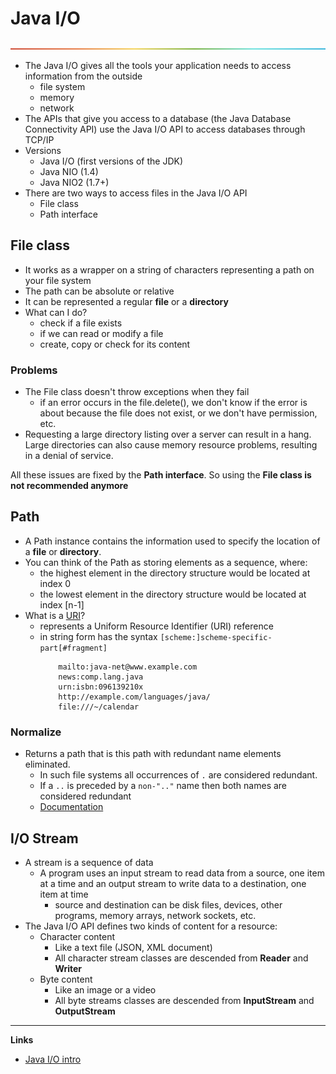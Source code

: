 # Java I/O
![horizontal_rule](../resources/horizontal_rule.png)

- The Java I/O gives all the tools your application needs to access information from the outside
  - file system
  - memory
  - network
- The APIs that give you access to a database (the Java Database Connectivity API) use the Java I/O API to access databases through TCP/IP
- Versions
  - Java I/O (first versions of the JDK)
  - Java NIO (1.4)
  - Java NIO2 (1.7+)
- There are two ways to access files in the Java I/O API
    - File class
    - Path interface

## File class
- It works as a wrapper on a string of characters representing a path on your file system
- The path can be absolute or relative
- It can be represented a regular **file** or a **directory**
- What can I do?
    - check if a file exists
    - if we can read or modify a file
    - create, copy or check for its content

### Problems
- The File class doesn't throw exceptions when they fail
  - if an error occurs in the file.delete(), we don't know if the error is about because the file does not exist, or we don't have permission, etc.
- Requesting a large directory listing over a server can result in a hang. Large directories can also cause memory resource problems, resulting in a denial of service.

All these issues are fixed by the **Path interface**. So using the **File class is not recommended anymore**

## Path
- A Path instance contains the information used to specify the location of a **file** or **directory**.
- You can think of the Path as storing elements as a sequence, where:
  - the highest element in the directory structure would be located at index 0
  - the lowest element in the directory structure would be located at index [n-1]
- What is a [URI](https://docs.oracle.com/en/java/javase/22/docs/api/java.base/java/net/URI.html)?
  - represents a Uniform Resource Identifier (URI) reference
  - in string form has the syntax `[scheme:]scheme-specific-part[#fragment]`
    ``` 
        mailto:java-net@www.example.com
        news:comp.lang.java
        urn:isbn:096139210x
        http://example.com/languages/java/
        file:///~/calendar 
      ```

### Normalize
- Returns a path that is this path with redundant name elements eliminated.
  - In such file systems all occurrences of `.` are considered redundant.
  - If a `..` is preceded by a `non-".."` name then both names are considered redundant
  - [Documentation](https://docs.oracle.com/en/java/javase/22/docs/api/java.base/java/nio/file/Path.html#normalize())

## I/O Stream
- A stream is a sequence of data
    - A program uses an input stream to read data from a source, one item at a time and an output stream to write data to a destination, one item at time
        - source and destination can be disk files, devices, other programs, memory arrays, network sockets, etc.
- The Java I/O API defines two kinds of content for a resource:
    - Character content
        - Like a text file (JSON, XML document)
        - All character stream classes are descended from **Reader** and **Writer**
    - Byte content
        - Like an image or a video
        - All byte streams classes are descended from **InputStream** and **OutputStream**

---
**Links**
- [Java I/O intro](https://dev.java/learn/java-io/intro/)
